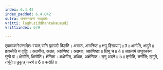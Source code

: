 ```yaml
---
index: 6.4.42
index_padded: 6.4.042
sutra: जनसनखनां सञ्झलोः
vritti: laghusiddhantakaumudi
vrittiindex: 679

---
```

एषामाकारेऽन्तादेशः स्यात् सनि झलादौ क्ङिति। असात, असनिष्ट॥ क्षणु हिंसायाम्॥ 3॥ क्षणोति, क्षणुते॥ ह्म्यन्तेति न वृद्धिः। अक्षणीत्, अक्षत, अक्षणिष्ट। अक्षथाः, अक्षणिष्ठाः॥ क्षिणु च॥ 4॥ अप्रत्यये लघूपधस्य गुणो वा। क्षेणोति, क्षिणोति। क्षेणिता। अक्षेणीत्, अक्षित, अक्षेणिष्ट॥ तृणु अदने॥ 5॥ तृणोति, तर्णोति; तृणुते, तर्णुते॥ डुकृञ् करणे॥ 6॥ करोति॥